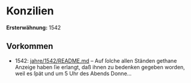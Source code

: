 # Konzilien

**Ersterwähnung:** 1542

## Vorkommen
- 1542: [jahre/1542/README.md](../jahre/1542/README.md) – Auf ſolche allen Ständen gethane Anzeige haben ſie
erlangt, daß ihnen zu bedenken gegeben worden, weil es
ſpät und um 5 Uhr des Abends Donne...
